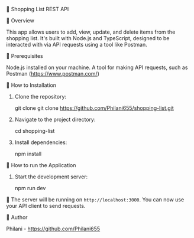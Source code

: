 🔹 Shopping List REST API

🔹 Overview

   This app allows users to add, view, update, and delete items from the shopping list. It's built with Node.js and TypeScript, designed to be interacted with via API requests 
   using a tool like Postman.

📌 Prerequisites

   Node.js installed on your machine.
   A tool for making API requests, such as Postman (https://www.postman.com/)

📌 How to Installation

  1.  Clone the repository:
      
      git clone git clone https://github.com/Philani655/shopping-list.git
      
  2.  Navigate to the project directory:
      
      cd shopping-list
      
  3.  Install dependencies:
      
       npm install      

📌 How to run the Application

  1.  Start the development server:
  
       npm run dev
    
📌 The server will be running on `http://localhost:3000`. You can now use your API client to send requests.

🔹 Author

   Philani - https://github.com/Philani655
